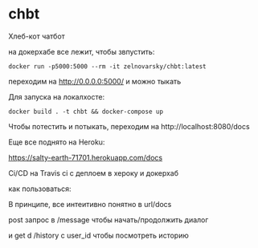 # chbt
Хлеб-кот чатбот

на докерхабе все лежит, чтобы звпустить:

```docker run -p5000:5000 --rm -it zelnovarsky/chbt:latest```

переходим на http://0.0.0.0:5000/ и можно тыкать

Для запуска на локалхосте: 

```docker build . -t chbt && docker-compose up```

Чтобы потестить и потыкать, переходим на 
http://localhost:8080/docs

Еще все поднято на Heroku:

https://salty-earth-71701.herokuapp.com/docs

Ci/CD на Travis ci с деплоем в хероку и докерхаб


как пользоваться:

В принципе, все интеитивно понятно в url/docs 

post запрос в /message чтобы начать/продолжить диалог

и get d /history с user_id чтобы посмотреть историю
